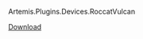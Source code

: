 Artemis.Plugins.Devices.RoccatVulcan

[Download](https://nightly.link/diogotr7/Artemis.Plugins.Devices.RoccatVulcan/workflows/build/master/Artemis.Plugins.Devices.RoccatVulcan.zip)
